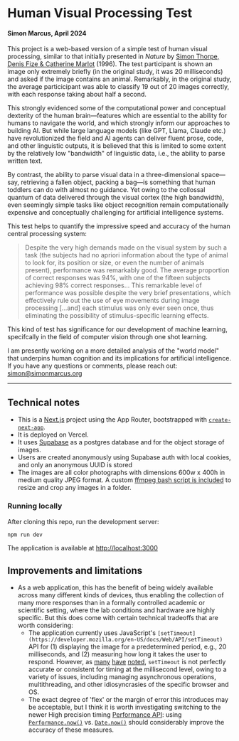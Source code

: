 # Human Visual Processing Test
#### Simon Marcus, April 2024

This project is a web-based version of a simple test of human visual processing, similar to that initially presented in _Nature_ by [Simon Thorpe, Denis Fize & Catherine Marlot](https://rdcu.be/dD6z4) (1996). The test participant is shown an image only extremely briefly (in the original study, it was 20 milliseconds) and asked if the image contains an animal. Remarkably, in the original study, the average particicipant was able to classify 19 out of 20 images correctly, with each response taking about half a second.

This strongly evidenced some of the computational power and conceptual dexterity of the human brain—features which are essential to the ability for humans to navigate the world, and which strongly inform our approaches to building AI. But while large language models (like GPT, Llama, Claude etc.) have revolutionized the field and AI agents can deliver fluent prose, code, and other linguistic outputs, it is believed that this is limited to some extent by the relatively low "bandwidth" of linguistic data, i.e., the ability to parse written text.

By contrast, the ability to parse visual data in a three-dimensional space—say, retrieving a fallen object, packing a bag—is something that human toddlers can do with almost no guidance. Yet owing to the collossal quantum of data delivered through the visual cortex (the high bandwidth), even seemingly simple tasks like object recognition remain computationally expensive and conceptually challenging for artificial intelligence systems.

This test helps to quantify the impressive speed and accuracy of the human central processing system:
>Despite the very high demands made on the visual system by such a task (the subjects had no apriori information about the type of animal to look for, its position or size, or even the number of animals present), performance was remarkably good. The average proportion of correct responses was 94%, with one of the fifteen subjects achieving 98% correct responses... This remarkable level of performance was possible despite the very brief presentations, which effectively rule out the use of eye movements during image processing [...and] each stimulus was only ever seen once, thus eliminating the possibility of stimulus-specific learning effects.

This kind of test has significance for our development of machine learning, specifcally in the field of computer vision through one shot learning.

I am presently working on a more detailed analysis of the "world model" that underpins human cognition and its implications for artificial intelligence. If you have any questions or comments, please reach out: simon@simonmarcus.org

<hr>

## Technical notes

- This is a [Next.js](https://nextjs.org/) project using the App Router, bootstrapped with [`create-next-app`](https://github.com/vercel/next.js/tree/canary/packages/create-next-app).
- It is deployed on Vercel.
- It uses [Supabase](https://supabase.com) as a postgres database and for the object storage of images. 
- Users are created anonymously using Supabase auth with local cookies, and only an anonymous UUID is stored
- The images are all color photographs with dimensions 600w x 400h in medium quality JPEG format. A custom [ffmpeg bash script is included](https://github.com/simon-marcus/visual-processing-test/blob/main/app/utils/image_processing.sh) to resize and crop any images in a folder.

### Running locally
After cloning this repo, run the development server:
```bash
npm run dev
```

The application is available at [http://localhost:3000](http://localhost:3000)

## Improvements and limitations
- As a web application, this has the benefit of being widely available across many different kinds of devices, thus enabling the collection of many more responses than in a formally controlled academic or scientific setting, where the lab conditions and hardware are highly specific. But this does come with certain technical tradeoffs that are worth considering:
  - The application currently uses JavaScript's `[setTimeout](https://developer.mozilla.org/en-US/docs/Web/API/setTimeout)` API for (1) displaying the image for a predetermined period, e.g., 20 milliseconds, and (2) measuring how long it takes the user to respond. However, as [many](https://johnresig.com/blog/accuracy-of-javascript-time/) [have](https://stackoverflow.com/questions/21097421/what-is-the-reason-javascript-settimeout-is-so-inaccurate) [noted](https://stackoverflow.com/questions/51916637/settimeout-timing-precision), `setTimeout` is not perfectly accurate or consistent for timing at the millisecond level, owing to a variety of issues, including managing asynchronous operations, multithreading, and other idiosyncrasies of the specific browser and OS.
  - The exact degree of 'flex' or the margin of error this introduces may be acceptable, but I think it is worth investigating switching to the newer High precision timing [Performance API](https://developer.mozilla.org/en-US/docs/Web/API/Performance_API/High_precision_timing): using [`Performance.now()`](https://developer.mozilla.org/en-US/docs/Web/API/Performance/now) vs. [`Date.now()`](https://developer.mozilla.org/en-US/docs/Web/JavaScript/Reference/Global_Objects/Date/now) should considerably improve the accuracy of these measures.
  



